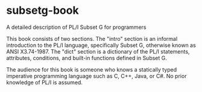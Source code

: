 # subsetg-book
A detailed description of PL/I Subset G for programmers

This book consists of two sections.  The "intro" section
is an informal introduction to the PL/I language,
specifically Subset G, otherwise known as ANSI X3.74-1987.
The "dict" section is a dictionary of the PL/I statements,
attributes, conditions, and built-in functions defined in Subset G.

The audience for this book is someone who knows a statically typed
imperative programming language such as C, C++, Java, or C#.
No prior knowledge of PL/I is assumed.

